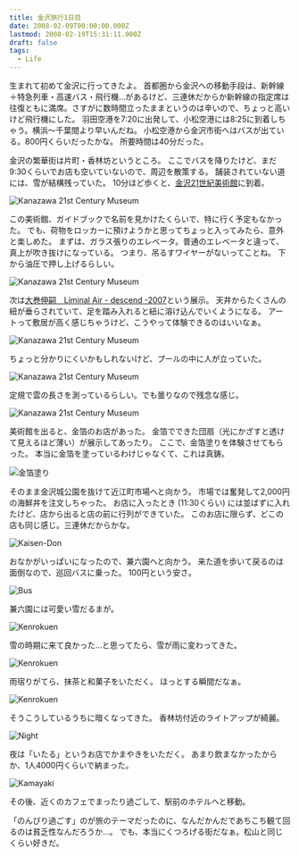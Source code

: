 ```yaml
---
title: 金沢旅行1日目
date: 2008-02-09T00:00:00.000Z
lastmod: 2008-02-19T15:31:11.000Z
draft: false
tags:
  - Life
---
```


生まれて初めて金沢に行ってきたよ。 首都圏から金沢への移動手段は、新幹線＋特急列車・高速バス・飛行機…があるけど、三連休だからか新幹線の指定席は往復ともに満席。さすがに数時間立ったままというのは辛いので、ちょっと高いけど飛行機にした。 羽田空港を7:20に出発して、小松空港には8:25に到着しちゃう。横浜〜千葉間より早いんだね。 小松空港から金沢市街へはバスが出ている。800円くらいだったかな。 所要時間は40分だった。

金沢の繁華街は片町・香林坊というところ。 ここでバスを降りたけど、まだ9:30くらいでお店も空いていないので、周辺を散策する。 舗装されていない道には、雪が結構残っていた。 10分ほど歩くと、[金沢21世紀美術館](http://www.kanazawa21.jp/ja/index.html)に到着。

![Kanazawa 21st Century Museum](@/assets/flickr/2264633217.jpg "Kanazawa 21st Century Museum")

この美術館、ガイドブックで名前を見かけたくらいで、特に行く予定もなかった。 でも、荷物をロッカーに預けようかと思ってちょっと入ってみたら、意外と楽しめた。 まずは、ガラス張りのエレベータ。普通のエレベータと違って、真上が吹き抜けになっている。 つまり、吊るすワイヤーがないってことね。 下から油圧で押し上げるらしい。

![Kanazawa 21st Century Museum](@/assets/flickr/2264633285.jpg "Kanazawa 21st Century Museum")

次は[大巻伸嗣　Liminal Air - descend -2007](http://www.kanazawa21.jp/designgallery/liminalair.html)という展示。 天井からたくさんの紐が垂らされていて、足を踏み入れると紐に溶け込んでいくようになる。 アートって敷居が高く感じちゃうけど、こうやって体験できるのはいいなぁ。

![Kanazawa 21st Century Museum](@/assets/flickr/2264633449.jpg "Kanazawa 21st Century Museum")

ちょっと分かりにくいかもしれないけど、プールの中に人が立っていた。

![Kanazawa 21st Century Museum](@/assets/flickr/2265423606.jpg "Kanazawa 21st Century Museum")

定規で雲の長さを測っているらしい。でも曇りなので残念な感じ。

![Kanazawa 21st Century Museum](@/assets/flickr/2265425122.jpg "Kanazawa 21st Century Museum")

美術館を出ると、金箔のお店があった。 金箔でできた団扇（光にかざすと透けて見えるほど薄い）が展示してあったり。 ここで、金箔塗りを体験させてもらった。 本当に金箔を塗っているわけじゃなくて、これは真鋳。

![金箔塗り](@/assets/flickr/2265423680.jpg "金箔塗り")

そのまま金沢城公園を抜けて近江町市場へと向かう。 市場では奮発して2,000円の海鮮丼を注文しちゃった。 お店に入ったとき (11:30くらい) には並ばずに入れたけど、店から出ると店の前に行列ができていた。 このお店に限らず、どこの店も同じ感じ。三連休だからかな。

![Kaisen-Don](@/assets/flickr/2264634227.jpg "Kaisen-Don")

おなかがいっぱいになったので、兼六園へと向かう。 来た道を歩いて戻るのは面倒なので、巡回バスに乗った。 100円という安さ。

![Bus](@/assets/flickr/2265424032.jpg "Bus")

兼六園には可愛い雪だるまが。

![Kenrokuen](@/assets/flickr/2265424322.jpg "Kenrokuen")

雪の時期に来て良かった…と思ってたら、雪が雨に変わってきた。

![Kenrokuen](@/assets/flickr/2265424470.jpg "Kenrokuen")

雨宿りがてら、抹茶と和菓子をいただく。 ほっとする瞬間だなぁ。

![Kenrokuen](@/assets/flickr/2265425038.jpg "Kenrokuen")

そうこうしているうちに暗くなってきた。 香林坊付近のライトアップが綺麗。

![Night](@/assets/flickr/2264635159.jpg "Night")

夜は「いたる」というお店でかまやきをいただく。 あまり飲まなかったからか、1人4000円くらいで納まった。

![Kamayaki](@/assets/flickr/2264635275.jpg "Kamayaki")

その後、近くのカフェでまったり過ごして、駅前のホテルへと移動。

「のんびり過ごす」のが旅のテーマだったのに、なんだかんだであちこち観て回るのは貧乏性なんだろうか…。 でも、本当にくつろげる街だなぁ。松山と同じくらい好きだ。
